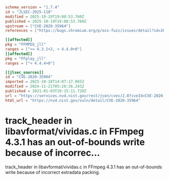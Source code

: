 ```toml
schema_version = "1.7.4"
id = "JLSEC-2025-110"
modified = 2025-10-19T19:08:53.760Z
published = 2025-10-19T19:08:53.760Z
upstream = ["CVE-2020-35964"]
references = ["https://bugs.chromium.org/p/oss-fuzz/issues/detail?id=26622", "https://github.com/FFmpeg/FFmpeg/commit/27a99e2c7d450fef15594671eef4465c8a166bd7", "https://security.gentoo.org/glsa/202105-24", "https://bugs.chromium.org/p/oss-fuzz/issues/detail?id=26622", "https://github.com/FFmpeg/FFmpeg/commit/27a99e2c7d450fef15594671eef4465c8a166bd7", "https://security.gentoo.org/glsa/202105-24"]

[[affected]]
pkg = "FFMPEG_jll"
ranges = [">= 4.3.1+2, < 4.4.0+0"]
[[affected]]
pkg = "FFplay_jll"
ranges = ["< 4.4.4+0"]

[[jlsec_sources]]
id = "CVE-2020-35964"
imported = 2025-10-18T14:07:17.065Z
modified = 2024-11-21T05:28:36.243Z
published = 2021-01-03T19:15:11.720Z
url = "https://services.nvd.nist.gov/rest/json/cves/2.0?cveId=CVE-2020-35964"
html_url = "https://nvd.nist.gov/vuln/detail/CVE-2020-35964"
```

# track_header in libavformat/vividas.c in FFmpeg 4.3.1 has an out-of-bounds write because of incorrec...

track_header in libavformat/vividas.c in FFmpeg 4.3.1 has an out-of-bounds write because of incorrect extradata packing.

